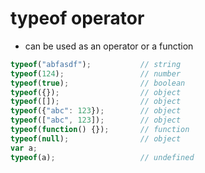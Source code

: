 # typeof operator

- can be used as an operator or a function

```javascript
typeof("abfasdf");           // string
typeof(124);                 // number
typeof(true);                // boolean
typeof({});                  // object
typeof([]);                  // object
typeof({"abc": 123});        // object
typeof(["abc", 123]);        // object
typeof(function() {});       // function
typeof(null);                // object
var a;
typeof(a);                   // undefined
```
